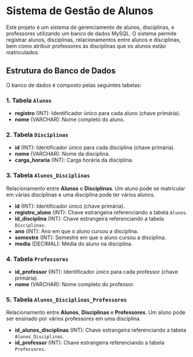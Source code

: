 # Sistema de Gestão de Alunos

Este projeto é um sistema de gerenciamento de alunos, disciplinas, e professores utilizando um banco de dados MySQL. O sistema permite registrar alunos, disciplinas, relacionamentos entre alunos e disciplinas, bem como atribuir professores às disciplinas que os alunos estão matriculados.

## Estrutura do Banco de Dados

O banco de dados é composto pelas seguintes tabelas:

### 1. Tabela `Alunos`
- **registro** (INT): Identificador único para cada aluno (chave primária).
- **nome** (VARCHAR): Nome completo do aluno.

### 2. Tabela `Disciplinas`
- **id** (INT): Identificador único para cada disciplina (chave primária).
- **nome** (VARCHAR): Nome da disciplina.
- **carga_horaria** (INT): Carga horária da disciplina.

### 3. Tabela `Alunos_Disciplinas`
Relacionamento entre **Alunos** e **Disciplinas**. Um aluno pode se matricular em várias disciplinas e uma disciplina pode ter vários alunos.
- **id** (INT): Identificador único (chave primária).
- **registro_aluno** (INT): Chave estrangeira referenciando a tabela `Alunos`.
- **id_disciplina** (INT): Chave estrangeira referenciando a tabela `Disciplinas`.
- **ano** (INT): Ano em que o aluno cursou a disciplina.
- **semestre** (INT): Semestre em que o aluno cursou a disciplina.
- **media** (DECIMAL): Média do aluno na disciplina.

### 4. Tabela `Professores`
- **id_professor** (INT): Identificador único para cada professor (chave primária).
- **nome** (VARCHAR): Nome completo do professor.

### 5. Tabela `Alunos_Disciplinas_Professores`
Relacionamento entre **Alunos**, **Disciplinas** e **Professores**. Um aluno pode ser ensinado por vários professores em uma disciplina.
- **id_alunos_disciplinas** (INT): Chave estrangeira referenciando a tabela `Alunos_Disciplinas`.
- **id_professor** (INT): Chave estrangeira referenciando a tabela `Professores`.
